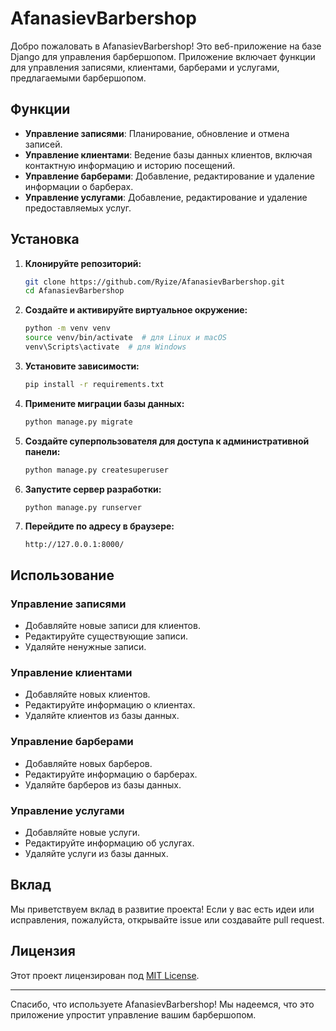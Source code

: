 # AfanasievBarbershop

Добро пожаловать в AfanasievBarbershop! Это веб-приложение на базе Django для управления барбершопом. Приложение включает функции для управления записями, клиентами, барберами и услугами, предлагаемыми барбершопом.

## Функции

- **Управление записями**: Планирование, обновление и отмена записей.
- **Управление клиентами**: Ведение базы данных клиентов, включая контактную информацию и историю посещений.
- **Управление барберами**: Добавление, редактирование и удаление информации о барберах.
- **Управление услугами**: Добавление, редактирование и удаление предоставляемых услуг.

## Установка

1. **Клонируйте репозиторий:**
    ```bash
    git clone https://github.com/Ryize/AfanasievBarbershop.git
    cd AfanasievBarbershop
    ```

2. **Создайте и активируйте виртуальное окружение:**
    ```bash
    python -m venv venv
    source venv/bin/activate  # для Linux и macOS
    venv\Scripts\activate  # для Windows
    ```

3. **Установите зависимости:**
    ```bash
    pip install -r requirements.txt
    ```

4. **Примените миграции базы данных:**
    ```bash
    python manage.py migrate
    ```

5. **Создайте суперпользователя для доступа к административной панели:**
    ```bash
    python manage.py createsuperuser
    ```

6. **Запустите сервер разработки:**
    ```bash
    python manage.py runserver
    ```

7. **Перейдите по адресу в браузере:**
    ```
    http://127.0.0.1:8000/
    ```

## Использование

### Управление записями

- Добавляйте новые записи для клиентов.
- Редактируйте существующие записи.
- Удаляйте ненужные записи.

### Управление клиентами

- Добавляйте новых клиентов.
- Редактируйте информацию о клиентах.
- Удаляйте клиентов из базы данных.

### Управление барберами

- Добавляйте новых барберов.
- Редактируйте информацию о барберах.
- Удаляйте барберов из базы данных.

### Управление услугами

- Добавляйте новые услуги.
- Редактируйте информацию об услугах.
- Удаляйте услуги из базы данных.

## Вклад

Мы приветствуем вклад в развитие проекта! Если у вас есть идеи или исправления, пожалуйста, открывайте issue или создавайте pull request.

## Лицензия

Этот проект лицензирован под [MIT License](LICENSE).

---

Спасибо, что используете AfanasievBarbershop! Мы надеемся, что это приложение упростит управление вашим барбершопом.
